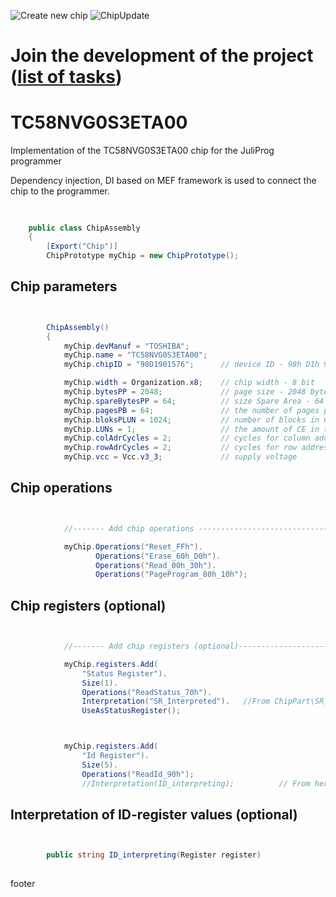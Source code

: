 ![Create new chip](https://github.com/JuliProg/TC58NVG0S3ETA00/workflows/Create%20new%20chip/badge.svg?event=repository_dispatch)
![ChipUpdate](https://github.com/JuliProg/TC58NVG0S3ETA00/workflows/ChipUpdate/badge.svg)
# Join the development of the project ([list of tasks](https://github.com/users/JuliProg/projects/1))


# TC58NVG0S3ETA00
Implementation of the TC58NVG0S3ETA00 chip for the JuliProg programmer

Dependency injection, DI based on MEF framework is used to connect the chip to the programmer.

<section class = "listing">

#

```c#

    public class ChipAssembly
    {
        [Export("Chip")]
        ChipPrototype myChip = new ChipPrototype();
```
# Chip parameters

```c#


        ChipAssembly()
        {
            myChip.devManuf = "TOSHIBA";
            myChip.name = "TC58NVG0S3ETA00";
            myChip.chipID = "98D1901576";      // device ID - 98h D1h 90h 15h 76h (TC58NVG0S3ETA00.pdf page 49)

            myChip.width = Organization.x8;    // chip width - 8 bit
            myChip.bytesPP = 2048;             // page size - 2048 byte (2Kb)
            myChip.spareBytesPP = 64;          // size Spare Area - 64 byte
            myChip.pagesPB = 64;               // the number of pages per block - 64 
            myChip.bloksPLUN = 1024;           // number of blocks in CE - 1024
            myChip.LUNs = 1;                   // the amount of CE in the chip
            myChip.colAdrCycles = 2;           // cycles for column addressing
            myChip.rowAdrCycles = 2;           // cycles for row addressing 
            myChip.vcc = Vcc.v3_3;             // supply voltage

```
# Chip operations

```c#


            //------- Add chip operations ----------------------------------------------------

            myChip.Operations("Reset_FFh").
                   Operations("Erase_60h_D0h").
                   Operations("Read_00h_30h").
                   Operations("PageProgram_80h_10h");

```
# Chip registers (optional)

```c#


            //------- Add chip registers (optional)----------------------------------------------------

            myChip.registers.Add(
                "Status Register").
                Size(1).
                Operations("ReadStatus_70h").
                Interpretation("SR_Interpreted").   //From ChipPart\SR_Interpreted.dll
                UseAsStatusRegister();



            myChip.registers.Add(
                "Id Register").
                Size(5).
                Operations("ReadId_90h");               
                //Interpretation(ID_interpreting);          // From here

```
# Interpretation of ID-register values ​​(optional)

```c#


        public string ID_interpreting(Register register)   
        
```
</section>







footer
